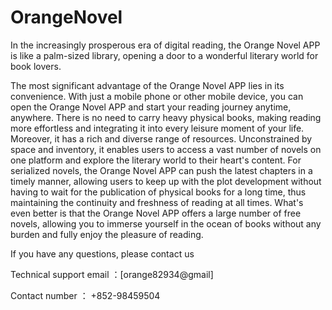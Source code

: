 # OrangeNovel

In the increasingly prosperous era of digital reading, the Orange Novel APP is like a palm-sized library, opening a door to a wonderful literary world for book lovers.

The most significant advantage of the Orange Novel APP lies in its convenience. With just a mobile phone or other mobile device, you can open the Orange Novel APP and start your reading journey anytime, anywhere. There is no need to carry heavy physical books, making reading more effortless and integrating it into every leisure moment of your life. Moreover, it has a rich and diverse range of resources. Unconstrained by space and inventory, it enables users to access a vast number of novels on one platform and explore the literary world to their heart's content. For serialized novels, the Orange Novel APP can push the latest chapters in a timely manner, allowing users to keep up with the plot development without having to wait for the publication of physical books for a long time, thus maintaining the continuity and freshness of reading at all times. What's even better is that the Orange Novel APP offers a large number of free novels, allowing you to immerse yourself in the ocean of books without any burden and fully enjoy the pleasure of reading. 

If you have any questions, please contact us

Technical support email ：[orange82934@gmail]

Contact number ： +852-98459504
